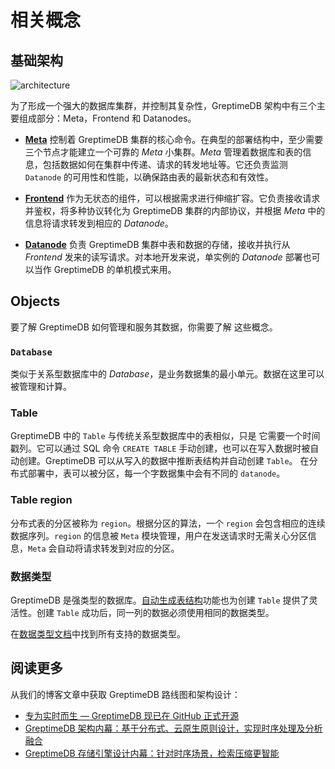 # 相关概念

## 基础架构

![architecture](../public/architecture-2.png)

为了形成一个强大的数据库集群，并控制其复杂性，GreptimeDB 架构中有三个主要组成部分：Meta，Frontend 和 Datanodes。

- [**Meta**](../developer-guide/meta/overview.md) 控制着 GreptimeDB 集群的核心命令。在典型的部署结构中，至少需要三个节点才能建立一个可靠的 *Meta* 小集群。*Meta* 管理着数据库和表的信息，包括数据如何在集群中传递、请求的转发地址等。它还负责监测 `Datanode` 的可用性和性能，以确保路由表的最新状态和有效性。

- [**Frontend**](../developer-guide/frontend/overview.md) 作为无状态的组件，可以根据需求进行伸缩扩容。它负责接收请求并鉴权，将多种协议转化为 GreptimeDB 集群的内部协议，并根据 *Meta* 中的信息将请求转发到相应的 *Datanode*。

- [**Datanode**](../developer-guide/datanode/overview.md) 负责 GreptimeDB 集群中表和数据的存储，接收并执行从 *Frontend* 发来的读写请求。对本地开发来说，单实例的 *Datanode* 部署也可以当作 GreptimeDB 的单机模式来用。

## Objects

要了解 GreptimeDB 如何管理和服务其数据，你需要了解
这些概念。

### `Database`

类似于关系型数据库中的 *Database*，是业务数据集的最小单元。数据在这里可以被管理和计算。

### Table

GreptimeDB 中的 `Table` 与传统关系型数据库中的表相似，只是
它需要一个时间戳列。它可以通过 SQL 命令 `CREATE TABLE` 手动创建，也可以在写入数据时被自动创建。GreptimeDB 可以从写入的数据中推断表结构并自动创建 `Table`。
在分布式部署中，表可以被分区，每一个字数据集中会有不同的 `datanode`。

### Table region

分布式表的分区被称为 `region`。根据分区的算法，一个 `region` 会包含相应的连续数据序列。`region` 的信息被 `Meta` 模块管理，用户在发送请求时无需关心分区信息，`Meta` 会自动将请求转发到对应的分区。

### 数据类型

GreptimeDB 是强类型的数据库。[自动生成表结构](./write-data.md#automatic-schema-generation)功能也为创建 `Table` 提供了灵活性。创建 `Table` 成功后，同一列的数据必须使用相同的数据类型。

在[数据类型文档](../reference/data-types.md)中找到所有支持的数据类型。

## 阅读更多

从我们的博客文章中获取 GreptimeDB 路线图和架构设计：

* [专为实时而生 — GreptimeDB 现已在 GitHub 正式开源
](https://greptime.com/blogs/2022-11-15-this-time-for-real)
* [GreptimeDB 架构内幕：基于分布式、云原生原则设计，实现时序处理及分析融合](https://greptime.com/blogs/2022-12-08-GreptimeDB-internal-design)
* [GreptimeDB 存储引擎设计内幕：针对时序场景，检索压缩更智能](https://greptime.com/blogs/2022-12-21-storage-engine-design)
